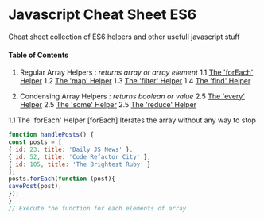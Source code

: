 # Javascript Cheat Sheet ES6
Cheat sheet collection of ES6 helpers and other usefull javascript stuff

#### Table of Contents
1. Regular Array Helpers : *returns array or array element*
1.1 [The 'forEach' Helper](#forEach)
1.2 [The 'map' Helper](#map)
1.3 [The 'filter' Helper](#filter)
1.4 [The 'find' Helper](#find)

2. Condensing Array Helpers : *returns boolean or value*
2.5 [The 'every' Helper](#every)
2.5 [The 'some' Helper](#some)
2.5 [The 'reduce' Helper](#reduce)

1.1 The 'forEach' Helper [forEach]
Iterates the array without any way to stop
```javascript
function handlePosts() {
const posts = [
{ id: 23, title: 'Daily JS News' },
{ id: 52, title: 'Code Refactor City' },
{ id: 105, title: 'The Brightest Ruby' }
];
posts.forEach(function (post){
savePost(post);
});
}
// Execute the function for each elements of array
```
